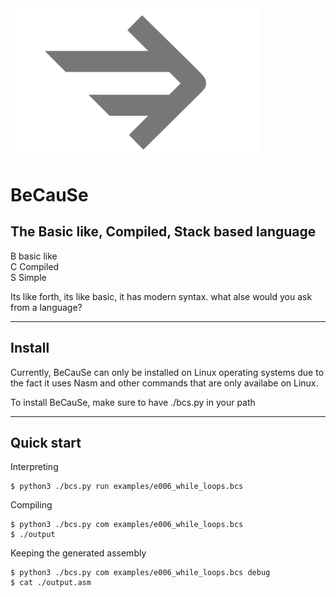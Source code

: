 <img src="misc/logo-gray.svg" width="400" />

# BeCauSe
## The Basic like, Compiled, Stack based language

B basic like<br />
C Compiled<br />
S Simple

Its like forth, its like basic, it has modern syntax. what alse would you ask from a language?

---

## Install
Currently, BeCauSe can only be installed on Linux operating systems due to the fact it uses Nasm and other commands that are only availabe on Linux.

To install BeCauSe, make sure to have ./bcs.py in your path

---

## Quick start
Interpreting
```console
$ python3 ./bcs.py run examples/e006_while_loops.bcs
```

Compiling
```console
$ python3 ./bcs.py com examples/e006_while_loops.bcs
$ ./output
```

Keeping the generated assembly
```console
$ python3 ./bcs.py com examples/e006_while_loops.bcs debug
$ cat ./output.asm
```
